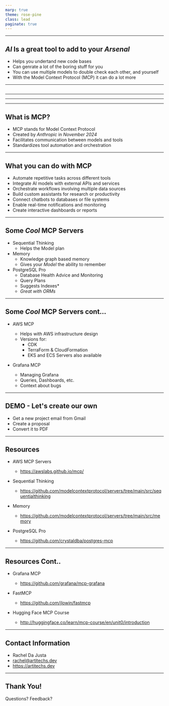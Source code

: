 ```yaml
---
marp: true
theme: rose-pine
class: lead
paginate: true
---
```

<!-- _backgroundImage: 'url(./images/cart.jpg)'
_backgroundSize: cover 
_backgroundColor: 'rgba(0,0,0,0.5)'
_color: white -->
---

## *AI* Is a great tool to add to your *Arsenal*
- Helps you undertand new code bases
- Can genrate a lot of the boring stuff for you
- You can use multiple models to double check each other, and yourself
- With the Model Context Protocol (MCP) it can do a lot more
---
<!-- _backgroundImage: 'url(./images/f1.jpg)'
_backgroundSize: cover 
_backgroundColor: 'rgba(0,0,0,0.5)'
_color: white -->
##
---
<!-- _backgroundImage: 'url(./images/crashed.webp)'
_backgroundSize: cover 
_backgroundColor: 'rgba(0,0,0,0.5)'
_color: white -->
---

<!-- _backgroundImage: 'url(./images/background.jpg)'
_backgroundSize: cover 
_backgroundColor: 'rgba(0,0,0,0.5)'
_color: white -->



---

## What is MCP?
- MCP stands for Model Context Protocol
- Created by *Anthropic* in *November 2024*
- Facilitates communication between models and tools
- Standardizes tool automation and orchestration


---

## What you can do with MCP
- Automate repetitive tasks across different tools
- Integrate AI models with external APIs and services
- Orchestrate workflows involving multiple data sources
- Build custom assistants for research or productivity
- Connect chatbots to databases or file systems
- Enable real-time notifications and monitoring
- Create interactive dashboards or reports

---

## Some *Cool* MCP Servers
 - Sequential Thinking
    - Helps the Model plan
 - Memory
    - Knowledge graph based memory
    - Gives your *Model* the ability to remember
 - PostgreSQL Pro
    - Database Health Advice and Monitoring
    - Query Plans
    - Suggests Indexes*
    - *Great with ORMs*   
---

## Some *Cool* MCP Servers cont...
- AWS MCP
    - Helps with AWS infrastructure design
    - Versions for:
        - CDK
        - TerraForm & CloudFormation
        - EKS and ECS Servers also available

- Grafana MCP
   - Managing Grafana
   - Queries, Dashboards, etc.
   - Context about bugs

---

## DEMO - Let's create our own

- Get a new project email from Gmail
- Create a proposal
- Convert it to PDF

---

## Resources

- AWS MCP Servers
    - https://awslabs.github.io/mcp/

- Sequential Thinking
    - https://github.com/modelcontextprotocol/servers/tree/main/src/sequentialthinking

- Memory
    - https://github.com/modelcontextprotocol/servers/tree/main/src/memory
    
- PostgreSQL Pro
    - https://github.com/crystaldba/postgres-mcp

---

## Resources Cont..    
- Grafana MCP
    - https://github.com/grafana/mcp-grafana

- FastMCP
    - https://github.com/jlowin/fastmcp

- Hugging Face MCP Course
    - http://huggingface.co/learn/mcp-course/en/unit0/introduction

---

## Contact Information

- Rachel Da Justa
- rachel@artitechs.dev
- https://artitechs.dev

---
## Thank You!
Questions? Feedback?

